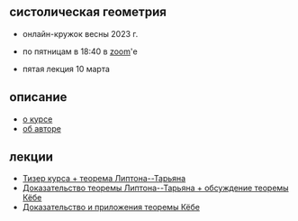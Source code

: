 ## систолическая геометрия

- онлайн-кружок весны 2023 г.

- по пятницам в 18:40 в [zoom](https://us06web.zoom.us/j/89148032937?pwd=aUNkNmd1eHUxTzd4a24wQ1VyUmVxQT09)'е

- пятая лекция 10 марта

<!-- .slide -->

## описание

- [о курсе]({{site.baseurl}}/intro)
- [об авторе]({{site.baseurl}}/about)

<!-- .slide vertical=true -->


## лекции

- [Тизер курса + теорема Липтона--Тарьяна]({{site.baseurl}}/lecture1)
- [Доказательство теоремы Липтона--Тарьяна + обсуждение теоремы Кёбе]({{site.baseurl}}/lecture2)
- [Доказательство и приложения теоремы Кёбе]({{site.baseurl}}/lecture3)
